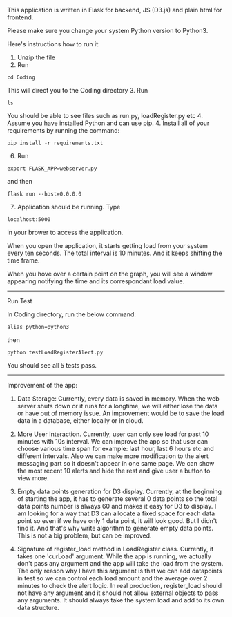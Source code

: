This application is written in Flask for backend, JS (D3.js) and plain html for frontend.

Please make sure you change your system Python version to Python3.

Here's instructions how to run it:

1. Unzip the file
2. Run
```
cd Coding
```
This will direct you to the Coding directory
3. Run
```
ls
```
You should be able to see files such as run.py, loadRegister.py etc
4. Assume you have installed Python  and can use pip.
4. Install all of your requirements by running the command: 
```
pip install -r requirements.txt
```
6. Run
```
export FLASK_APP=webserver.py
```
and then
```
flask run --host=0.0.0.0
```
7. Application should be running. Type 
```
localhost:5000
```
in your brower to access the application.

When you open the application, it starts getting load from your system every ten seconds. The total interval is 10 minutes. And it keeps shifting the time frame.

When you hove over a certain point on the graph, you will see a window appearing notifying the time and its correspondant load value.


------------------------------------------------------------------------------------------------------------------
Run Test


In Coding directory, run the below command:
```
alias python=python3
```
then
```
python testLoadRegisterAlert.py
```

You should see all 5 tests pass.


------------------------------------------------------------------------------------------------------------------

Improvement of the app:

1. Data Storage: Currently, every data is saved in memory. When the web server shuts down or it runs for a longtime, we will either lose the data or have out of memory issue. An improvement would be to save the load data in a database, either locally or in cloud.

2. More User Interaction. Currently, user can only see load for past 10 minutes with 10s interval. We can improve the app so that user can choose various time span for example: last hour, last 6 hours etc and different intervals. Also we can make more modification to the alert messaging part so it doesn't appear in one same page. We can show the most recent 10 alerts and hide the rest and give user a button to view more.

3. Empty data points generation for D3 display. Currently, at the beginning of starting the app, it has to generate several 0 data points so the total data points number is always 60 and makes it easy for D3 to display. I am looking for a way that D3 can allocate a fixed space for each data point so even if we have only 1 data point, it will look good. But I didn't find it. And that's why write algorithm to generate empty data points. This is not a big problem, but can be improved.

4. Signature of register_load method in LoadRegister class. Currently, it takes one 'curLoad' argument. While the app is running, we actually don't pass any argument and the app will take the load from the system. The only reason why I have this argument is that we can add datapoints in test so we can control each load amount and the average over 2 minutes to check the alert logic. In real production, register_load should not have any argument and it should not allow external objects to pass any arguments. It should always take the system load and add to its own data structure.







